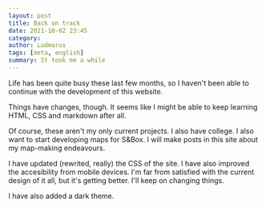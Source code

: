 ```yaml
---
layout: post
title: Back on track
date: 2021-10-02 23:45
category: 
author: Ludmarus
tags: [meta, english]
summary: It took me a while
---
```


Life has been quite busy these last few months, so I haven't been able to continue with the development of this website.

Things have changes, though. It seems like I might be able to keep learning HTML, CSS and markdown after all.

Of course, these aren't my only current projects. I also have college. I also want to start developing maps for S&Box. I will make posts in this site about my map-making endeavours.

I have updated (rewrited, really) the CSS of the site. I have also improved the accesibility from mobile devices. I'm far from satisfied with the current design of it all, but it's getting better. I'll keep on changing things.

I have also added a dark theme.